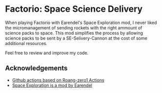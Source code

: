 # Factorio: Space Science Delivery
When playing Factorio with Earendel's Space Exploration mod, I never liked the micromanagement of sending rockets with the right ammount of science packs to space.
This mod simplifies the process by allowing science packs to be sent by a SE-Selivery-Cannon at the cost of some additional resources.

Feel free to review and improve my code.

## Acknowledgements

- [Github actions based on Roang-zero1 Actions](https://github.com/Roang-zero1)
- [Space Exploration is a mod by Earendel](https://mods.factorio.com/mod/space-exploration)

